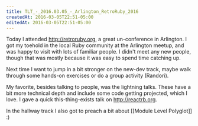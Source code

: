 ```yaml
---
title: TLT_-_2016.03.05_-_Arlington_RetroRuby_2016
createdAt: 2016-03-05T22:51-05:00
editedAt: 2016-03-05T22:51-05:00
---
```


Today I attended http://retroruby.org, a great un-conference in Arlington. I got my toehold in the local Ruby community at the Arlington meetup, and was happy to visit with lots of familiar people. I didn't meet any new people, though that was mostly because it was easy to spend time catching up.

Next time I want to jump in a bit stronger on the new-dev track, maybe walk through some hands-on exercises or do a group activity (Randori).

My favorite, besides talking to people, was the lightning talks. These have a bit more technical depth and include some code getting projected, which I love. I gave a quick this-thing-exists talk on http://reactrb.org.

In the hallway track I also got to preach a bit about [[Module Level Polyglot]] :)

